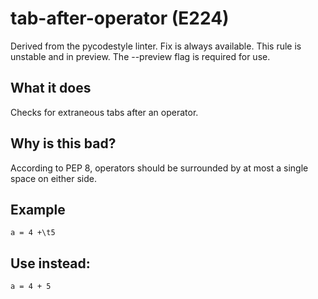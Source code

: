 # tab-after-operator (E224)
Derived from the pycodestyle linter.
Fix is always available.
This rule is unstable and in preview. The --preview flag is required for use.
## What it does
Checks for extraneous tabs after an operator.
## Why is this bad?
According to PEP 8, operators should be surrounded by at most a single space on either
side.
## Example
```
a = 4 +\t5
```
## Use instead:
```
a = 4 + 5
```